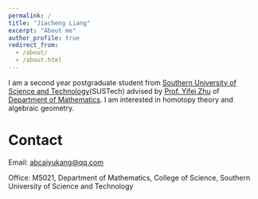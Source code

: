 ```yaml
---
permalink: /
title: "Jiacheng Liang"
excerpt: "About me"
author_profile: true
redirect_from: 
  - /about/
  - /about.html
---
```


I am a second year postgraduate student from [Southern University of Science and Technology](https://www.sustech.edu.cn/en/)(SUSTech) advised by [Prof. Yifei Zhu](https://yifeizhu.github.io/) of [Department of Mathematics](https://math.sustech.edu.cn/?lang=en). I am interested in homotopy theory and algebraic geometry. 

Contact
======
Email: abcaiyukang@qq.com

Office: M5021, Department of Mathematics, College of Science, Southern University of Science and Technology
